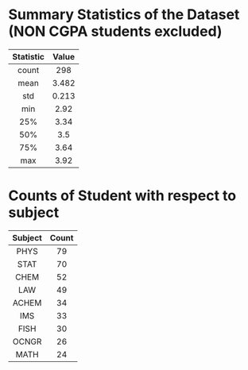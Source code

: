 # Summary Statistics of the Dataset (NON CGPA students excluded)

| Statistic |    Value    |
|:---------:|:-----------:|
|   count   | 298         |
|   mean    |  3.482   |
|    std    |  0.213   |
|    min    |  2.92   |
|    25%    |  3.34   |
|    50%    |  3.5   |
|    75%    |  3.64   |
|    max    |  3.92   |


# Counts of Student with respect to subject
| Subject | Count |
|:---------:|:-------:|
| PHYS    | 79    |
| STAT    | 70    |
| CHEM    | 52    |
| LAW     | 49    |
| ACHEM   | 34    |
| IMS     | 33    |
| FISH    | 30    |
| OCNGR   | 26    |
| MATH    | 24    |
